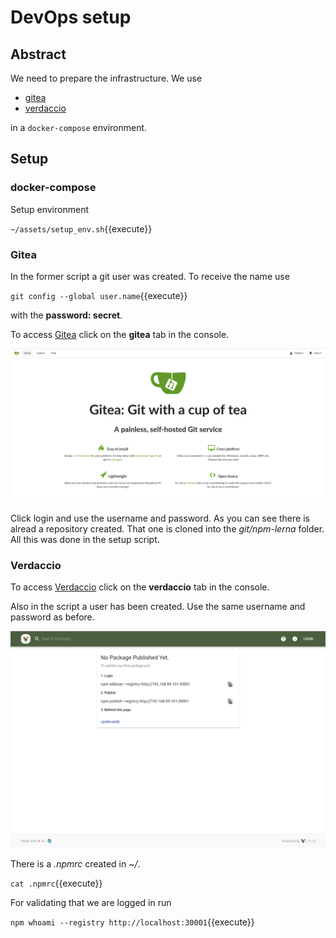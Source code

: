 # DevOps setup

## Abstract

We need to prepare the infrastructure.
We use

- [gitea](https://gitea.io/en-us/)
- [verdaccio](https://github.com/verdaccio/verdaccio)

in a `docker-compose` environment.

## Setup

### docker-compose

Setup environment

`~/assets/setup_env.sh`{{execute}}

### Gitea

In the former script a git user was created.
To receive the name use

`git config --global user.name`{{execute}}

with the **password: secret**.

To access [Gitea](https://[[HOST_SUBDOMAIN]]-30002-[[KATACODA_HOST]].environments.katacoda.com/)
click on the **gitea** tab in the console.

![Gitea start screen](assets/gitea_start_screen.png)

Click login and use the username and password.
As you can see there is alread a repository created.
That one is cloned into the _git/npm-lerna_ folder.
All this was done in the setup script.

### Verdaccio

To access [Verdaccio](https://[[HOST_SUBDOMAIN]]-30001-[[KATACODA_HOST]].environments.katacoda.com/)
click on the **verdaccio** tab in the console.

Also in the script a user has been created.
Use the same username and password as before.

![Verdaccio start screen](assets/verdaccio_start_screen.png)

There is a _.npmrc_ created in _~/_.

`cat .npmrc`{{execute}}

For validating that we are logged in run

`npm whoami --registry http://localhost:30001`{{execute}}
